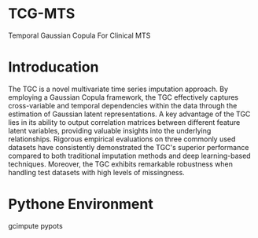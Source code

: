 # TCG-MTS
Temporal Gaussian Copula For Clinical MTS
# Introducation
The TGC is a novel multivariate time series imputation approach. By employing a Gaussian Copula framework, the TGC effectively captures cross-variable and temporal dependencies within the data through the estimation of Gaussian latent representations. A key advantage of the TGC lies in its ability to output correlation matrices between different feature latent variables, providing valuable insights into the underlying relationships. Rigorous empirical evaluations on three commonly used datasets have consistently demonstrated the TGC's superior performance compared to both traditional imputation methods and deep learning-based techniques. Moreover, the TGC exhibits remarkable robustness when handling test datasets with high levels of missingness.
# Pythone Environment
gcimpute
pypots
